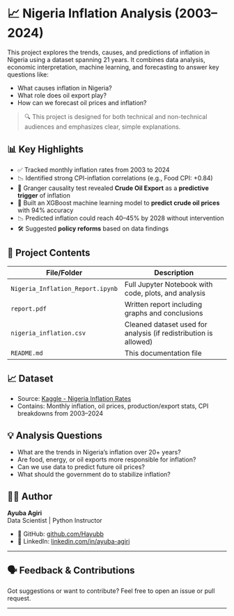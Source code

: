 # 📈 Nigeria Inflation Analysis (2003–2024)

This project explores the trends, causes, and predictions of inflation in Nigeria using a dataset spanning 21 years. It combines data analysis, economic interpretation, machine learning, and forecasting to answer key questions like:

- What causes inflation in Nigeria?
- What role does oil export play?
- How can we forecast oil prices and inflation?

> 🔍 This project is designed for both technical and non-technical audiences and emphasizes clear, simple explanations.



## 📊 Key Highlights

- ✅ Tracked monthly inflation rates from 2003 to 2024
- 📉 Identified strong CPI-inflation correlations (e.g., Food CPI: +0.84)
- 🔁 Granger causality test revealed **Crude Oil Export** as a **predictive trigger** of inflation
- 🤖 Built an XGBoost machine learning model to **predict crude oil prices** with 94% accuracy
- 📉 Predicted inflation could reach 40–45% by 2028 without intervention
- 🛠 Suggested **policy reforms** based on data findings



## 📂 Project Contents

| File/Folder                | Description |
|----------------------------|-------------|
| `Nigeria_Inflation_Report.ipynb` | Full Jupyter Notebook with code, plots, and analysis |
| `report.pdf`              | Written report including graphs and conclusions |
| `nigeria_inflation.csv`   | Cleaned dataset used for analysis (if redistribution is allowed) |
| `README.md`               | This documentation file |



## 📈 Dataset

- Source: [Kaggle - Nigeria Inflation Rates](https://www.kaggle.com/datasets/iamhardy/nigeria-inflation-rates)
- Contains: Monthly inflation, oil prices, production/export stats, CPI breakdowns from 2003–2024



## 💡 Analysis Questions

- What are the trends in Nigeria’s inflation over 20+ years?
- Are food, energy, or oil exports more responsible for inflation?
- Can we use data to predict future oil prices?
- What should the government do to stabilize inflation?



## 👨‍💻 Author

**Ayuba Agiri**  
Data Scientist | Python Instructor 

- 🐙 GitHub: [github.com/Hayubb](https://github.com/Hayubb)  
- 💼 LinkedIn: [linkedin.com/in/ayuba-agiri](https://linkedin.com/in/ayuba-agiri)



---

## 🗣 Feedback & Contributions

Got suggestions or want to contribute? Feel free to open an issue or pull request.

---
